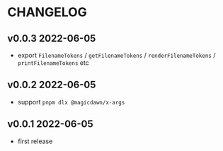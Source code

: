 # CHANGELOG

## v0.0.3 2022-06-05

- export `FilenameTokens` / `getFilenameTokens` / `renderFilenameTokens` / `printFilenameTokens` etc

## v0.0.2 2022-06-05

- support `pnpm dlx @magicdawn/x-args`

## v0.0.1 2022-06-05

- first release
